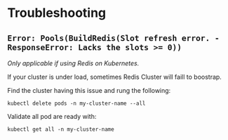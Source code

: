 # Troubleshooting

## `Error: Pools(BuildRedis(Slot refresh error. - ResponseError: Lacks the slots >= 0))`

_Only applicable if using Redis on Kubernetes._

If your cluster is under load, sometimes Redis Cluster will faill to boostrap.

Find the cluster having this issue and rung the following:

```
kubectl delete pods -n my-cluster-name --all
```

Validate all pod are ready with:

```
kubectl get all -n my-cluster-name
```
